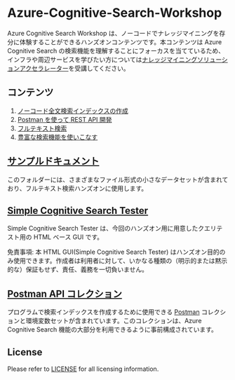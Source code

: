 # Azure-Cognitive-Search-Workshop

Azure Cognitive Search Workshop は、ノーコードでナレッジマイニングを存分に体験することができるハンズオンコンテンツです。本コンテンツは Azure Cognitive Search の検索機能を理解することにフォーカスを当てているため、インフラや周辺サービスを学びたい方については[ナレッジマイニングソリューションアクセラレーター](https://github.com/nohanaga/azure-search-knowledge-mining)を受講してください。

## コンテンツ

1. [ノーコード全文検索インデックスの作成](CreateIndex.md)
1. [Postman を使って REST API 開発](UsingPostman.md)
1. [フルテキスト検索](FullTextSearch.md)
1. [豊富な検索機能を使いこなす](AdvancedSearch.md)

## [サンプルドキュメント](https://github.com/nohanaga/Azure-Cognitive-Search-Workshop/tree/main/sample)
このフォルダーには、さまざまなファイル形式の小さなデータセットが含まれており、フルテキスト検索ハンズオンに使用します。

## [Simple Cognitive Search Tester](https://github.com/nohanaga/Azure-Cognitive-Search-Workshop/tree/main/gui)
Simple Cognitive Search Tester は、今回のハンズオン用に用意したクエリテスト用の HTML ベース GUI です。

免責事項: 本 HTML GUI(Simple Cognitive Search Tester) はハンズオン目的のみ使用できます。作成者は利用者に対して、いかなる種類の（明示的または黙示的な）保証もせず、責任、義務を一切負いません。

## [Postman API コレクション](https://github.com/nohanaga/Azure-Cognitive-Search-Workshop/tree/main/postman)
プログラムで検索インデックスを作成するために使用できる [Postman](https://www.postman.com/) コレクションと環境変数セットが含まれています。このコレクションは、Azure Cognitive Search 機能の大部分を利用できるように事前構成されています。

## License
Please refer to [LICENSE](LICENSE) for all licensing information.